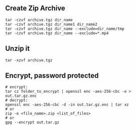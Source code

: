 ## Create Zip Archive

```
tar -czvf archive.tgz dir_name
tar -czvf archive.tgz dir_name1 dir_name2
tar -czvf archive.tgz dir_name --exclude=dir_name/tmp
tar -czvf archive.tgz dir_name --exclude=*.mp4
```

## Unzip it
```
tar -xzvf archive.tgz
```

## Encrypt, password protected
```
# encrypt:
tar cz folder_to_encrypt | openssl enc -aes-256-cbc -e > out.tar.gz.enc
# decrypt:
openssl enc -aes-256-cbc -d -in out.tar.gz.enc | tar xz
# or
zip -e <file_name>.zip <list_of_files>
# or 
gpg --encrypt out.tar.gz
```
